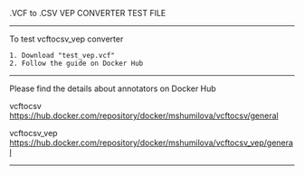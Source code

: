 .VCF to .CSV VEP CONVERTER TEST FILE
__________________________________________________________________________________________
To test vcftocsv_vep converter

    1. Download "test_vep.vcf"
    2. Follow the guide on Docker Hub

__________________________________________________________________________________________
Please find the details about annotators on Docker Hub

vcftocsv       https://hub.docker.com/repository/docker/mshumilova/vcftocsv/general

vcftocsv_vep   https://hub.docker.com/repository/docker/mshumilova/vcftocsv_vep/general
__________________________________________________________________________________________
  


